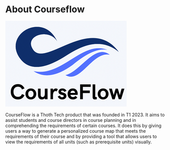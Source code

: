 # About Courseflow

![Courseflow logo](images/logo.png)

CourseFlow is a Thoth Tech product that was founded in T1 2023. It aims to assist students and
course directors in course planning and in comprehending the requirements of certain courses. It
does this by giving users a way to generate a personalized course map that meets the requirements of
their course and by providing a tool that allows users to view the requirements of all units (such
as prerequisite units) visually.

